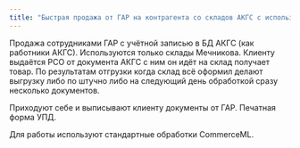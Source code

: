```yaml
---
title: "Быстрая продажа от ГАР на контрагента со складов АКГС с использованием механизма CommerceML в УПП"
---
```


Продажа сотрудниками ГАР с учётной записью в БД АКГС
(как работники АКГС). Используются только склады Мечникова. 
Клиенту выдаётся РСО от документа АКГС с ним он идёт на склад получает товар. По результатам отгрузки когда склад всё оформил делают выгрузку либо по штучно либо на следующий день обработкой сразу несколько документов. 

Приходуют себе и выписывают клиенту документы от ГАР. 
Печатная форма УПД.

Для работы используют стандартные обработки CommerceML.
